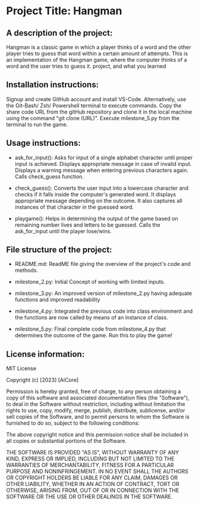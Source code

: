# Project Title: Hangman

## A description of the project:

Hangman is a classic game in which a player thinks of a word and the other player tries to guess that word within a certain amount of attempts.
This is an implementation of the Hangman game, where the computer thinks of a word and the user tries to guess it.  project, and what you learned

## Installation instructions:

Signup and create GitHub account and install VS-Code. Alternatively, use the Git-Bash/ Zsh/ Powershell terminal to execute commands.
Copy the share code URL from the gitHub repository and clone it in the local machine using the command "git clone (URL)". Execute milestone_5.py from the terminal to run the game.

## Usage instructions:

- ask_for_input(): Asks for input of a single alphabet character until proper input is achieved. Displays appropriate message in case of invalid input. Displays a warning message when entering previous characters again. Calls check_guess function.

- check_guess(): Converts the user input into a lowercase character and checks if it falls inside the computer's generated word. It displays appropriate message depending on the outcome. It also captures all instances of that character in the guessed word.

- playgame(): Helps in determining the output of the game based on remaining number lives and letters to be guessed. Calls the ask_for_input until the player lose/wins.

## File structure of the project:

- README.md: ReadME file giving the overview of the project's code and methods.

- milestone_2.py: Initial Concept of working with limited inputs.

- milestone_3.py: An improved version of milestone_2.py having adequate functions and improved readability 

- milestone_4.py: Integrated the previous code into class environment and the functions are now called by means of an instance of class.

- milestone_5.py: Final complete code from milestone_4.py that determines the outcome of the game. Run this to play the game!

## License information:

MIT License

Copyright (c) [2023] [AiCore]

Permission is hereby granted, free of charge, to any person obtaining a copy
of this software and associated documentation files (the "Software"), to deal
in the Software without restriction, including without limitation the rights
to use, copy, modify, merge, publish, distribute, sublicense, and/or sell
copies of the Software, and to permit persons to whom the Software is
furnished to do so, subject to the following conditions:

The above copyright notice and this permission notice shall be included in all
copies or substantial portions of the Software.

THE SOFTWARE IS PROVIDED "AS IS", WITHOUT WARRANTY OF ANY KIND, EXPRESS OR
IMPLIED, INCLUDING BUT NOT LIMITED TO THE WARRANTIES OF MERCHANTABILITY,
FITNESS FOR A PARTICULAR PURPOSE AND NONINFRINGEMENT. IN NO EVENT SHALL THE
AUTHORS OR COPYRIGHT HOLDERS BE LIABLE FOR ANY CLAIM, DAMAGES OR OTHER
LIABILITY, WHETHER IN AN ACTION OF CONTRACT, TORT OR OTHERWISE, ARISING FROM,
OUT OF OR IN CONNECTION WITH THE SOFTWARE OR THE USE OR OTHER DEALINGS IN THE
SOFTWARE.

